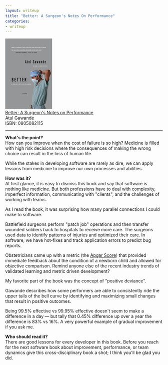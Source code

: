 ```yaml
---
layout: writeup
title: "Better: A Surgeon's Notes On Performance"
categories:
- writeup
---
```


![](/static/better.jpg)  
[Better: A Surgeon's Notes on Performance][link]   
Atul Gawande    
ISBN: 0805082115    

---

**What's the point?**  
How can you improve when the cost of failure is so high? Medicine is filled with high
risk decisions where the consequences of making the wrong choice can result in the loss
of human life. 

While the stakes in developing software are rarely as dire, we can apply
lessons from medicine to improve our own processes and abilities.
 
**How was it?**  
At first glance, it is easy to dismiss this book and say that software is nothing like
medicine. But both professions have to deal with complexity, imperfect information, 
communicating with "clients", and the challenges of working with teams.

As I read the book, it was surprising how many parallel connections I could make to
software. 

Battlefield surgeons perform "patch job" operations and then transfer wounded
soldiers back to hospitals to receive more care. The surgeons used data to identify 
patterns of injuries and optimized their care. In software, we have hot-fixes and
track application errors to predict bug reports.

Obstetricians came up with a metric (the [Apgar Score][as]) that provided immediate
feedback about the condition of a newborn child and allowed for objective comparison.
Remind anyone else of the recent industry trends of validated learning and metric driven
development?

[as]: http://en.wikipedia.org/wiki/Apgar_score

My favorite part of the book was the concept of "positive deviance". 

Gawande describes how some performers are able to consistently ride the upper tails of 
the bell curve by identifying and maximizing small changes that result in positive 
outcomes. 

Being 99.5% effective vs 99.95% effective doesn't seem to make a difference in a day 
&mdash; but tally that 0.45% difference up over a year the difference is 83% vs 16%. 
A very powerful example of gradual improvement if you ask me.
 
**Who should read it?**  
There are good lessons for every developer in this book. Before you reach for the next
software book about improvement, performance, or team dynamics give this 
cross-disciplinary book a shot; I think you'll be glad you did.

[link]: http://www.amazon.com/Better-A-Surgeons-Notes-Performance/dp/0805082115
